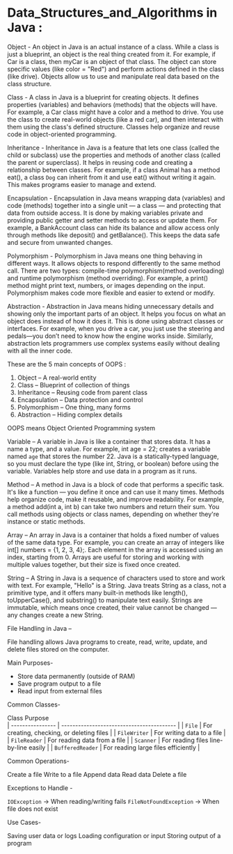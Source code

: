 # Data_Structures_and_Algorithms in Java :

Object - An object in Java is an actual instance of a class. While a class is just a blueprint, an object is the real thing created from it. For example, if Car is a class, then myCar is an object of that class. The object can store specific values (like color = "Red") and perform actions defined in the class (like drive). Objects allow us to use and manipulate real data based on the class structure.

Class - A class in Java is a blueprint for creating objects. It defines properties (variables) and behaviors (methods) that the objects will have. For example, a Car class might have a color and a method to drive. You use the class to create real-world objects (like a red car), and then interact with them using the class's defined structure. Classes help organize and reuse code in object-oriented programming.

Inheritance - Inheritance in Java is a feature that lets one class (called the child or subclass) use the properties and methods of another class (called the parent or superclass). It helps in reusing code and creating a relationship between classes. For example, if a class Animal has a method eat(), a class `Dog` can inherit from it and use eat() without writing it again. This makes programs easier to manage and extend.

Encapsulation - Encapsulation in Java means wrapping data (variables) and code (methods) together into a single unit — a class — and protecting that data from outside access. It is done by making variables private and providing public getter and setter methods to access or update them. For example, a BankAccount class can hide its balance and allow access only through methods like deposit() and getBalance(). This keeps the data safe and secure from unwanted changes.

Polymorphism - Polymorphism in Java means one thing behaving in different ways. It allows objects to respond differently to the same method call. There are two types: compile-time polymorphism(method overloading) and runtime polymorphism (method overriding). For example, a print() method might print text, numbers, or images depending on the input. Polymorphism makes code more flexible and easier to extend or modify.

Abstraction - Abstraction in Java means hiding unnecessary details and showing only the important parts of an object. It helps you focus on what an object does instead of how it does it. This is done using abstract classes or interfaces. For example, when you drive a car, you just use the steering and pedals—you don’t need to know how the engine works inside. Similarly, abstraction lets programmers use complex systems easily without dealing with all the inner code.

These are the 5 main concepts of OOPS :

1. Object –  A real-world entity
2. Class – Blueprint of collection of things 
3. Inheritance  – Reusing code from parent class
4. Encapsulation – Data protection and control
5. Polymorphism – One thing, many forms
6. Abstraction – Hiding complex details

OOPS means Object Oriented Programming system


Variable – A variable in Java is like a container that stores data. It has a name a type, and a value. For example, int age = 22; creates a variable named `age` that stores the number 22. Java is a statically-typed language, so you must declare the type (like int, String, or boolean) before using the variable. Variables help store and use data in a program as it runs.

Method – A method in Java is a block of code that performs a specific task. It's like a function — you define it once and can use it many times. Methods help organize code, make it reusable, and improve readability. For example, a method add(int a, int b) can take two numbers and return their sum. You call methods using objects or class names, depending on whether they're instance or static methods.

Array – An array in Java is a container that holds a fixed number of values of the same data type. For example, you can create an array of integers like int[] numbers = {1, 2, 3, 4};. Each element in the array is accessed using an index, starting from 0. Arrays are useful for storing and working with multiple values together, but their size is fixed once created.

String –  A String in Java is a sequence of characters used to store and work with text. For example, "Hello" is a String. Java treats String as a class, not a primitive type, and it offers many built-in methods like length(), toUpperCase(), and substring() to manipulate text easily. Strings are immutable, which means once created, their value cannot be changed — any changes create a new String.

File Handling in Java –

File handling allows Java programs to create, read, write, update, and delete files stored on the computer.


 Main Purposes-

* Store data permanently (outside of RAM)
* Save program output to a file
* Read input from external files


 Common Classes-

 Class               Purpose                                   
| ---------------- | ----------------------------------------- |
| `File`           | For creating, checking, or deleting files |
| `FileWriter`     | For writing data to a file                |
| `FileReader`     | For reading data from a file              |
| `Scanner`        | For reading files line-by-line easily     |
| `BufferedReader` | For reading large files efficiently       |


 Common Operations-

  Create a file
  Write to a file
  Append data
  Read data
  Delete a file

 Exceptions to Handle -

`IOException` → When reading/writing fails
`FileNotFoundException` → When file does not exist

 Use Cases-

 Saving user data or logs
 Loading configuration or input
 Storing output of a program

